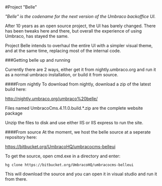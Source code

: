 #Project "Belle"

_"Belle" is the codename for the next version of the Umbraco backoffice UI._

After 10 years as an open source project, the UI has barely changed. There has been tweaks here and there, but overall
the experience of using Umbraco, has stayed the same.

Project Belle intends to overhaul the entire UI with a simpler visual theme, and at the same time, replacing most of the internal code.



###Getting belle up and running

Currently there are 2 ways, either get it from nightly.umbraco.org and run it as a normal umbraco installation, or build it from source.

####From nightly
To download from nightly, download a zip of the latest build here: 

http://nightly.umbraco.org/umbraco%20belle/

Files named UmbracoCms.4.11.0.build.*.zip are the complete website package

Unzip the files to disk and use either IIS or IIS express to run the site.


####From source
At the moment, we host the belle source at a seperate repository here: 

https://bitbucket.org/UmbracoHQ/umbracocms-belleui

To get the source, open cmd.exe in a directory and enter:

	hg clone https://bitbucket.org/UmbracoHQ/umbracocms-belleui

This will download the source and you can open it in visual studio and run it from there.



